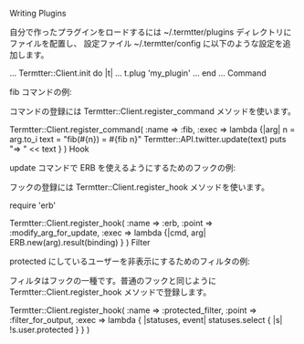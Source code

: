 Writing Plugins

自分で作ったプラグインをロードするには ~/.termtter/plugins ディレクトリにファイルを配置し、
設定ファイル ~/.termtter/config に以下のような設定を追加します。

...
Termtter::Client.init do |t|
  ...
  t.plug 'my_plugin'
  ...
end
...
Command

fib コマンドの例:

コマンドの登録には Termtter::Client.register_command メソッドを使います。

Termtter::Client.register_command(
  :name => :fib,
  :exec => lambda {|arg|
    n = arg.to_i
    text = "fib(#{n}) = #{fib n}"
    Termtter::API.twitter.update(text)
    puts "=> " << text
  }
)
Hook

update コマンドで ERB を使えるようにするためのフックの例:

フックの登録には Termtter::Client.register_hook メソッドを使います。

require 'erb'

Termtter::Client.register_hook(
  :name => :erb,
  :point => :modify_arg_for_update,
  :exec => lambda {|cmd, arg|
    ERB.new(arg).result(binding)
  }
)
Filter

protected にしているユーザーを非表示にするためのフィルタの例:

フィルタはフックの一種です。普通のフックと同じように Termtter::Client.register_hook メソッドで登録します。

Termtter::Client.register_hook(
  :name => :protected_filter,
  :point => :filter_for_output,
  :exec => lambda { |statuses, event|
    statuses.select { |s| !s.user.protected }
  }
)

